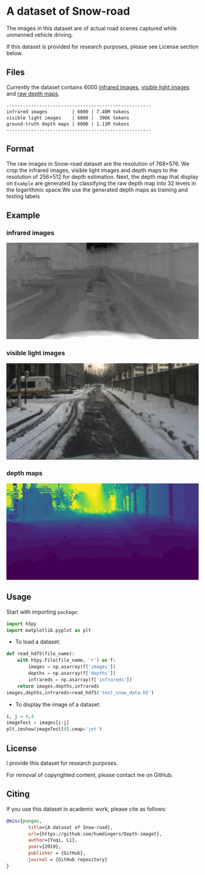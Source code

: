 # A dataset of Snow-road

The images in this dataset are of actual road scenes captured while unmanned vehicle driving.

If this dataset is provided for research purposes, please see License section below.


## Files
Currently the dataset contains 6000 [infrared images](infrared_images), [visible light images](visible_light_images) and [raw depth maps](depth_maps).

```
-----------------------------------------------------
infrared images         | 6000 | 7.40M tokens
visible light images    | 6000 |  396K tokens
ground-truth depth maps | 6000 | 1.11M tokens
-----------------------------------------------------
```

## Format
The raw images in Snow-road dataset are the resolution of 768×576.
We crop the infrared images, visible light images and depth maps to the resolution of 256×512 for depth estimation. Next, the depth map that display on `Example` are generated by classifying the raw depth map into 32 levels in the logarithmic space.We use the generated depth maps as training and testing labels


## Example

### infrared images 

![infrared_image](/example/infrared_image.png)

### visible light images

![visible light image](/example/visible_light_image.png)

### depth maps

![depth_map](/example/depth_map.png)


## Usage

Start with importing `package`:
```python
import h5py
import matplotlib.pyplot as plt
```
- To load a dataset:
```python
def read_hdf5(file_name):
    with h5py.File(file_name, 'r') as f:
        images = np.asarray(f['images'])
        depths = np.asarray(f['depths'])
        infrareds = np.asarray(f['infrareds'])
    return images,depths,infrareds
images,depths,infrareds=read_hdf5('test_snow_data.h5')
```
- To display the image of a dataset:
```python
i, j = 0,4
imageTest = images[i:j]
plt.imshow(imageTest[0],cmap='jet')
```


## License
I provide this dataset for research purposes.

For removal of copyrighted content, please contact me on GitHub.


## Citing
If you use this dataset in academic work, please cite as follows:

```bibtex
@misc{pungas,
        title={A dataset of Snow-road},
        url={https://github.com/humdingers/Depth-imaget},
        author={Yuqi, Li},
        year={2019},
        publisher = {GitHub},
        journal = {GitHub repository}
}
```
